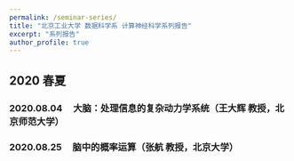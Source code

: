 ```yaml
---
permalink: /seminar-series/
title: "北京工业大学 数据科学系 计算神经科学系列报告"
excerpt: "系列报告"
author_profile: true
---
```


## 2020 春夏

### 2020.08.04 &nbsp; &nbsp; 大脑：处理信息的复杂动力学系统（王大辉 教授，北京师范大学）

### 2020.08.25 &nbsp; &nbsp; 脑中的概率运算（张航 教授，北京大学）
